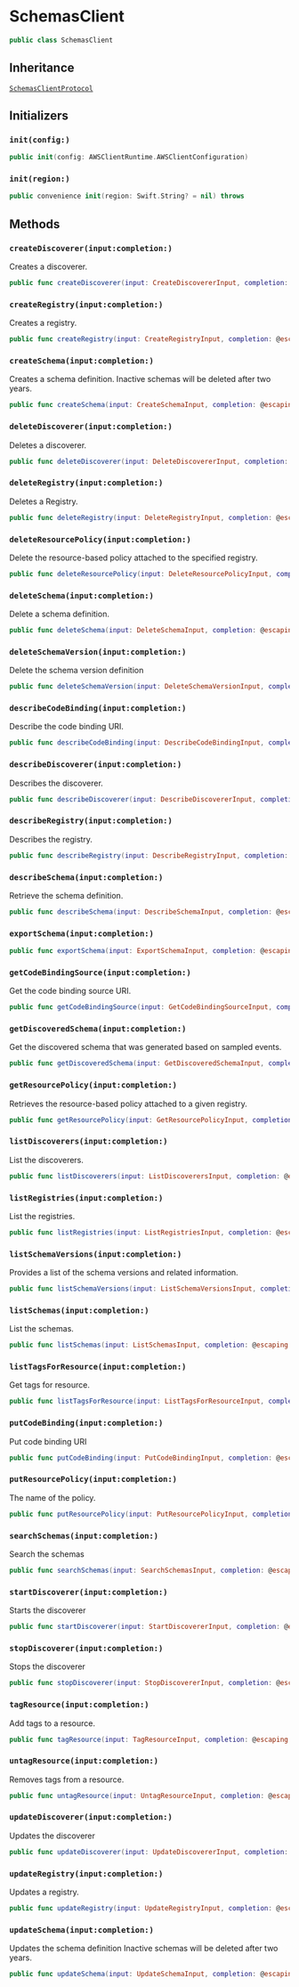 # SchemasClient

``` swift
public class SchemasClient 
```

## Inheritance

[`SchemasClientProtocol`](/aws-sdk-swift/reference/0.x/AWSSchemas/SchemasClientProtocol)

## Initializers

### `init(config:)`

``` swift
public init(config: AWSClientRuntime.AWSClientConfiguration) 
```

### `init(region:)`

``` swift
public convenience init(region: Swift.String? = nil) throws 
```

## Methods

### `createDiscoverer(input:completion:)`

Creates a discoverer.

``` swift
public func createDiscoverer(input: CreateDiscovererInput, completion: @escaping (ClientRuntime.SdkResult<CreateDiscovererOutputResponse, CreateDiscovererOutputError>) -> Void)
```

### `createRegistry(input:completion:)`

Creates a registry.

``` swift
public func createRegistry(input: CreateRegistryInput, completion: @escaping (ClientRuntime.SdkResult<CreateRegistryOutputResponse, CreateRegistryOutputError>) -> Void)
```

### `createSchema(input:completion:)`

Creates a schema definition. Inactive schemas will be deleted after two years.

``` swift
public func createSchema(input: CreateSchemaInput, completion: @escaping (ClientRuntime.SdkResult<CreateSchemaOutputResponse, CreateSchemaOutputError>) -> Void)
```

### `deleteDiscoverer(input:completion:)`

Deletes a discoverer.

``` swift
public func deleteDiscoverer(input: DeleteDiscovererInput, completion: @escaping (ClientRuntime.SdkResult<DeleteDiscovererOutputResponse, DeleteDiscovererOutputError>) -> Void)
```

### `deleteRegistry(input:completion:)`

Deletes a Registry.

``` swift
public func deleteRegistry(input: DeleteRegistryInput, completion: @escaping (ClientRuntime.SdkResult<DeleteRegistryOutputResponse, DeleteRegistryOutputError>) -> Void)
```

### `deleteResourcePolicy(input:completion:)`

Delete the resource-based policy attached to the specified registry.

``` swift
public func deleteResourcePolicy(input: DeleteResourcePolicyInput, completion: @escaping (ClientRuntime.SdkResult<DeleteResourcePolicyOutputResponse, DeleteResourcePolicyOutputError>) -> Void)
```

### `deleteSchema(input:completion:)`

Delete a schema definition.

``` swift
public func deleteSchema(input: DeleteSchemaInput, completion: @escaping (ClientRuntime.SdkResult<DeleteSchemaOutputResponse, DeleteSchemaOutputError>) -> Void)
```

### `deleteSchemaVersion(input:completion:)`

Delete the schema version definition

``` swift
public func deleteSchemaVersion(input: DeleteSchemaVersionInput, completion: @escaping (ClientRuntime.SdkResult<DeleteSchemaVersionOutputResponse, DeleteSchemaVersionOutputError>) -> Void)
```

### `describeCodeBinding(input:completion:)`

Describe the code binding URI.

``` swift
public func describeCodeBinding(input: DescribeCodeBindingInput, completion: @escaping (ClientRuntime.SdkResult<DescribeCodeBindingOutputResponse, DescribeCodeBindingOutputError>) -> Void)
```

### `describeDiscoverer(input:completion:)`

Describes the discoverer.

``` swift
public func describeDiscoverer(input: DescribeDiscovererInput, completion: @escaping (ClientRuntime.SdkResult<DescribeDiscovererOutputResponse, DescribeDiscovererOutputError>) -> Void)
```

### `describeRegistry(input:completion:)`

Describes the registry.

``` swift
public func describeRegistry(input: DescribeRegistryInput, completion: @escaping (ClientRuntime.SdkResult<DescribeRegistryOutputResponse, DescribeRegistryOutputError>) -> Void)
```

### `describeSchema(input:completion:)`

Retrieve the schema definition.

``` swift
public func describeSchema(input: DescribeSchemaInput, completion: @escaping (ClientRuntime.SdkResult<DescribeSchemaOutputResponse, DescribeSchemaOutputError>) -> Void)
```

### `exportSchema(input:completion:)`

``` swift
public func exportSchema(input: ExportSchemaInput, completion: @escaping (ClientRuntime.SdkResult<ExportSchemaOutputResponse, ExportSchemaOutputError>) -> Void)
```

### `getCodeBindingSource(input:completion:)`

Get the code binding source URI.

``` swift
public func getCodeBindingSource(input: GetCodeBindingSourceInput, completion: @escaping (ClientRuntime.SdkResult<GetCodeBindingSourceOutputResponse, GetCodeBindingSourceOutputError>) -> Void)
```

### `getDiscoveredSchema(input:completion:)`

Get the discovered schema that was generated based on sampled events.

``` swift
public func getDiscoveredSchema(input: GetDiscoveredSchemaInput, completion: @escaping (ClientRuntime.SdkResult<GetDiscoveredSchemaOutputResponse, GetDiscoveredSchemaOutputError>) -> Void)
```

### `getResourcePolicy(input:completion:)`

Retrieves the resource-based policy attached to a given registry.

``` swift
public func getResourcePolicy(input: GetResourcePolicyInput, completion: @escaping (ClientRuntime.SdkResult<GetResourcePolicyOutputResponse, GetResourcePolicyOutputError>) -> Void)
```

### `listDiscoverers(input:completion:)`

List the discoverers.

``` swift
public func listDiscoverers(input: ListDiscoverersInput, completion: @escaping (ClientRuntime.SdkResult<ListDiscoverersOutputResponse, ListDiscoverersOutputError>) -> Void)
```

### `listRegistries(input:completion:)`

List the registries.

``` swift
public func listRegistries(input: ListRegistriesInput, completion: @escaping (ClientRuntime.SdkResult<ListRegistriesOutputResponse, ListRegistriesOutputError>) -> Void)
```

### `listSchemaVersions(input:completion:)`

Provides a list of the schema versions and related information.

``` swift
public func listSchemaVersions(input: ListSchemaVersionsInput, completion: @escaping (ClientRuntime.SdkResult<ListSchemaVersionsOutputResponse, ListSchemaVersionsOutputError>) -> Void)
```

### `listSchemas(input:completion:)`

List the schemas.

``` swift
public func listSchemas(input: ListSchemasInput, completion: @escaping (ClientRuntime.SdkResult<ListSchemasOutputResponse, ListSchemasOutputError>) -> Void)
```

### `listTagsForResource(input:completion:)`

Get tags for resource.

``` swift
public func listTagsForResource(input: ListTagsForResourceInput, completion: @escaping (ClientRuntime.SdkResult<ListTagsForResourceOutputResponse, ListTagsForResourceOutputError>) -> Void)
```

### `putCodeBinding(input:completion:)`

Put code binding URI

``` swift
public func putCodeBinding(input: PutCodeBindingInput, completion: @escaping (ClientRuntime.SdkResult<PutCodeBindingOutputResponse, PutCodeBindingOutputError>) -> Void)
```

### `putResourcePolicy(input:completion:)`

The name of the policy.

``` swift
public func putResourcePolicy(input: PutResourcePolicyInput, completion: @escaping (ClientRuntime.SdkResult<PutResourcePolicyOutputResponse, PutResourcePolicyOutputError>) -> Void)
```

### `searchSchemas(input:completion:)`

Search the schemas

``` swift
public func searchSchemas(input: SearchSchemasInput, completion: @escaping (ClientRuntime.SdkResult<SearchSchemasOutputResponse, SearchSchemasOutputError>) -> Void)
```

### `startDiscoverer(input:completion:)`

Starts the discoverer

``` swift
public func startDiscoverer(input: StartDiscovererInput, completion: @escaping (ClientRuntime.SdkResult<StartDiscovererOutputResponse, StartDiscovererOutputError>) -> Void)
```

### `stopDiscoverer(input:completion:)`

Stops the discoverer

``` swift
public func stopDiscoverer(input: StopDiscovererInput, completion: @escaping (ClientRuntime.SdkResult<StopDiscovererOutputResponse, StopDiscovererOutputError>) -> Void)
```

### `tagResource(input:completion:)`

Add tags to a resource.

``` swift
public func tagResource(input: TagResourceInput, completion: @escaping (ClientRuntime.SdkResult<TagResourceOutputResponse, TagResourceOutputError>) -> Void)
```

### `untagResource(input:completion:)`

Removes tags from a resource.

``` swift
public func untagResource(input: UntagResourceInput, completion: @escaping (ClientRuntime.SdkResult<UntagResourceOutputResponse, UntagResourceOutputError>) -> Void)
```

### `updateDiscoverer(input:completion:)`

Updates the discoverer

``` swift
public func updateDiscoverer(input: UpdateDiscovererInput, completion: @escaping (ClientRuntime.SdkResult<UpdateDiscovererOutputResponse, UpdateDiscovererOutputError>) -> Void)
```

### `updateRegistry(input:completion:)`

Updates a registry.

``` swift
public func updateRegistry(input: UpdateRegistryInput, completion: @escaping (ClientRuntime.SdkResult<UpdateRegistryOutputResponse, UpdateRegistryOutputError>) -> Void)
```

### `updateSchema(input:completion:)`

Updates the schema definition Inactive schemas will be deleted after two years.

``` swift
public func updateSchema(input: UpdateSchemaInput, completion: @escaping (ClientRuntime.SdkResult<UpdateSchemaOutputResponse, UpdateSchemaOutputError>) -> Void)
```
